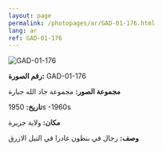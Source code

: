```yaml
---
layout: page
permalink: /photopages/ar/GAD-01-176.html
lang: ar
ref: GAD-01-176
---
```


![GAD-01-176](/smallimages/GAD-01-176-600.jpg)

**رقم الصورة:** GAD-01-176

**مجموعة الصور:** مجموعة جاد الله جبارة

**تاريخ:** 1950s -1960s

**مكان:** ولاية جزيرة

**وصف:** رجال في بنظون غادرا في النيل الازرق
